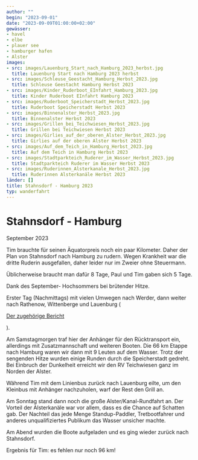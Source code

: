 ```yaml
---
author: ""
begin: "2023-09-01"
date: "2023-09-09T01:00:00+02:00"
gewässer: 
- havel
- elbe
- plauer see
- hamburger hafen
- Alster
images:
- src: images/Lauenburg_Start_nach_Hamburg_2023_herbst.jpg
  title: Lauenburg Start nach Hamburg 2023 herbst
- src: images/Schleuse_Geestacht_Hamburg_Herbst_2023.jpg
  title: Schleuse Geestacht Hamburg Herbst 2023
- src: images/Kinder_Ruderboot_EInfahrt_Hamburg_2023.jpg
  title: Kinder Ruderboot EInfahrt Hamburg 2023
- src: images/Ruderboot_Speicherstadt_Herbst_2023.jpg
  title: Ruderboot Speicherstadt Herbst 2023
- src: images/Binnenalster_Herbst_2023.jpg
  title: Binnenalster Herbst 2023
- src: images/Grillen_bei_Teichwiesen_Herbst_2023.jpg
  title: Grillen bei Teichwiesen Herbst 2023
- src: images/Girlies_auf_der_oberen_Alster_Herbst_2023.jpg
  title: Girlies auf der oberen Alster Herbst 2023
- src: images/Auf_dem_Teich_in_Hamburg_Herbst_2023.jpg
  title: Auf dem Teich in Hamburg Herbst 2023
- src: images/Stadtparkteich_Ruderer_im_Wasser_Herbst_2023.jpg
  title: Stadtparkteich Ruderer im Wasser Herbst 2023
- src: images/Ruderinnen_Alsterkanale_Herbst_2023.jpg
  title: Ruderinnen Alsterkanäle Herbst 2023
länder: []
title: Stahnsdorf - Hamburg 2023
typ: wanderfahrt
---
```



# Stahnsdorf - Hamburg


September 2023

Tim brauchte für seinen Äquatorpreis noch ein paar Kilometer. Daher der Plan von Stahnsdorf nach Hamburg zu rudern. Wegen Krankheit war die dritte Ruderin ausgefallen, daher leider nur im Zweier ohne Steuermann.

Üblicherweise braucht man dafür 8 Tage, Paul und Tim gaben sich 5 Tage.

Dank des September- Hochsommers bei brütender Hitze.

Erster Tag (Nachmittags) mit vielen Umwegen nach Werder, dann weiter nach Rathenow, Wittenberge und Lauenburg (

[Der zugehörige Bericht](/berichte/2023/stahnsdorf_-_hamburg_2023_teil)

).

Am Samstagmorgen traf hier der Anhänger für den Rücktransport ein, allerdings mit Zusatzmannschaft und weiteren Booten. Die 66 km Etappe nach Hamburg waren wir dann mit 9 Leuten auf dem Wasser. Trotz der sengenden Hitze wurden einige Runden durch die Speicherstadt gedreht. Bei Einbruch der Dunkelheit erreicht wir den RV Teichwiesen ganz im Norden der Alster.

Während Tim mit dem Linienbus zurück nach Lauenburg eilte, um den Kleinbus mit Anhänger nachzuholen, warf der Rest den Grill an.

Am Sonntag stand dann noch die große Alster/Kanal-Rundfahrt an. Der Vorteil der Alsterkanäle war vor allem, dass es die Chance auf Schatten gab. Der Nachteil das jede Menge Standup-Paddler, Tretbootfahrer und anderes unqualifiziertes Publikum das Wasser unsicher machte.

Am Abend wurden die Boote aufgeladen und es ging wieder zurück nach Stahnsdorf.

Ergebnis für Tim: es fehlen nur noch 96 km!
